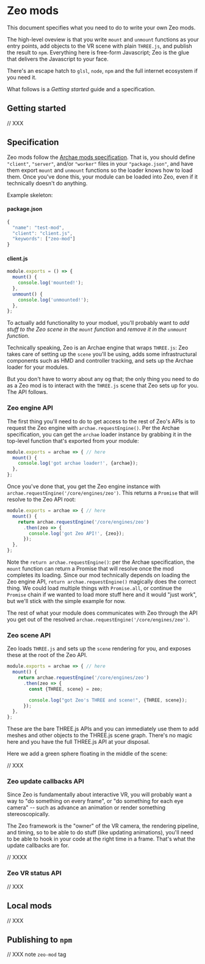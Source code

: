 # Zeo mods

This document specifies what you need to do to write your own Zeo mods.

The high-level oveview is that you write `mount` and `unmount` functions as your entry points, add objects to the VR scene with plain `THREE.js`, and publish the result to `npm`. Everything here is free-form Javascript; Zeo is the glue that delivers the Javascript to your face.

There's an escape hatch to `glsl`, `node`, `npm` and the full internet ecosystem if you need it.

What follows is a _Getting started_ guide and a specification.

## Getting started

// XXX

## Specification

Zeo mods follow the [Archae mods specification](https://github.com/modulesio/archae). That is, you should define `"client"`, `"server"`, and/or `"worker"` files in your `"package.json"`, and have them export `mount` and `unmount` functions so the loader knows how to load them. Once you've done this, your module can be loaded into Zeo, even if it technically doesn't do anything.

Example skeleton:

#### package.json

```js
{
  "name": "test-mod",
  "client": "client.js",
  "keywords": ["zeo-mod"]
}
```

#### client.js

```js
module.exports = () => {
  mount() {
    console.log('mounted!');
  },
  unmount() {
    console.log('unmounted!');
  },
};
```

To actually add functionality to your moduel, you'll probably want to _add stuff to the Zeo scene in the `mount` function_ and _remove it in the `unmount` function_.

Technically speaking, Zeo is an Archae engine that wraps `THREE.js`: Zeo takes care of setting up the `scene` you'll be using, adds some infrastructural components such as HMD and controller tracking, and sets up the Archae loader for your modules.

But you don't have to worry about any og that; the only thing you need to do as a Zeo mod is to interact with the `THREE.js` scene that Zeo sets up for you. The API follows.

### Zeo engine API

The first thing you'll need to do to get access to the rest of Zeo's APIs is to request the Zeo engine with `archae.requestEngine()`. Per the Archae specification, you can get the `archae` loader instance by grabbing it in the top-level function that's exported from your module:

```js
module.exports = archae => { // here
  mount() {
    console.log('got archae loader!', {archae});
  },
};
```

Once you've done that, you get the Zeo engine instance with `archae.requestEngine('/core/engines/zeo')`. This returns a `Promise` that will resolve to the Zeo API root:

```js
module.exports = archae => { // here
  mount() {
    return archae.requestEngine('/core/engines/zeo')
      .then(zeo => {
        console.log('got Zeo API!', {zeo});
      });
  },
};
```

Note the `return archae.requestEngine()`: per the Archae specification, the `mount` function can return a Promise that will resolve once the mod completes its loading. Since our mod technically depends on loading the Zeo engine API, `return archae.requestEngine()` magically does the correct thing. We could load multiple things with `Promise.all`, or continue the `Promise` chain if we wanted to load more stuff here and it would "just work", but we'll stick with the simple example for now.

The rest of what your module does communicates with Zeo through the API you get out of the resolved `archae.requestEngine('/core/engines/zeo')`.

### Zeo scene API

Zeo loads `THREE.js` and sets up the `scene` rendering for you, and exposes these at the root of the Zeo API.

```js
module.exports = archae => { // here
  mount() {
    return archae.requestEngine('/core/engines/zeo')
      .then(zeo => {
        const {THREE, scene} = zeo;

        console.log("got Zeo's THREE and scene!", {THREE, scene});
      });
  },
};
```

These are the bare THREE.js APIs and you can immediately use them to add meshes and other objects to the THREE.js scene graph. There's no magic here and you have the full THREE.js API at your disposal.

Here we add a green sphere floating in the middle of the scene:

// XXX

### Zeo update callbacks API

Since Zeo is fundamentally about interactive VR, you will probably want a way to "do something on every frame", or "do something for each eye camera" -- such as advance an animation or render something stereoscopically.

The Zeo framework is the "owner" of the VR camera, the rendering pipeline, and timing, so to be able to do stuff (like updating animations), you'll need to be able to hook in your code at the right time in a frame. That's what the update callbacks are for.

// XXXX

### Zeo VR status API

// XXX

## Local mods

// XXX

## Publishing to `npm`

// XXX note `zeo-mod` tag
